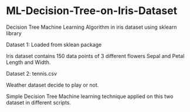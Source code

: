 # ML-Decision-Tree-on-Iris-Dataset
Decision Tree Machine Learning Algorithm in iris dataset using sklearn library

Dataset 1: Loaded from sklean package

Iris dataset contains 150 data points of 3 different flowers Sepal and Petal Length and Width.

Dataset 2: tennis.csv

Weather dataset decide to play or not.

Simple Decision Tree Machine learning technique applied on this two dataset in different scripts.
